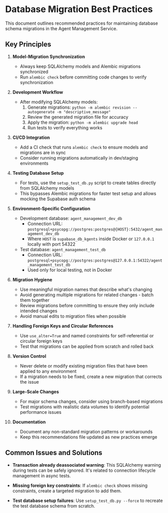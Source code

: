 # Database Migration Best Practices

This document outlines recommended practices for maintaining database schema migrations in the Agent Management Service.

## Key Principles

1. **Model-Migration Synchronization**
   - Always keep SQLAlchemy models and Alembic migrations synchronized
   - Run `alembic check` before committing code changes to verify synchronization

2. **Development Workflow**
   - After modifying SQLAlchemy models:
     1. Generate migrations: `python -m alembic revision --autogenerate -m "descriptive_message"`
     2. Review the generated migration file for accuracy
     3. Apply the migration: `python -m alembic upgrade head`
     4. Run tests to verify everything works

3. **CI/CD Integration**
   - Add a CI check that runs `alembic check` to ensure models and migrations are in sync
   - Consider running migrations automatically in dev/staging environments

4. **Testing Database Setup**
   - For tests, use the `setup_test_db.py` script to create tables directly from SQLAlchemy models
   - This bypasses Alembic migrations for faster test setup and allows mocking the Supabase auth schema

5. **Environment-Specific Configuration**
   - Development database: `agent_management_dev_db`
     - Connection URL: `postgresql+psycopg://postgres:postgres@{HOST}:5432/agent_management_dev_db`
     - Where `HOST` is `supabase_db_kgents` inside Docker or `127.0.0.1` locally with port 54322
   - Test database: `agent_management_test_db`
     - Connection URL: `postgresql+psycopg://postgres:postgres@127.0.0.1:54322/agent_management_test_db`
     - Used only for local testing, not in Docker

6. **Migration Hygiene**
   - Use meaningful migration names that describe what's changing
   - Avoid generating multiple migrations for related changes - batch them together
   - Review migrations before committing to ensure they only include intended changes
   - Avoid manual edits to migration files when possible

7. **Handling Foreign Keys and Circular References**
   - Use `use_alter=True` and named constraints for self-referential or circular foreign keys
   - Test that migrations can be applied from scratch and rolled back

8. **Version Control**
   - Never delete or modify existing migration files that have been applied to any environment
   - If a migration needs to be fixed, create a new migration that corrects the issue

9. **Large-Scale Changes**
   - For major schema changes, consider using branch-based migrations
   - Test migrations with realistic data volumes to identify potential performance issues

10. **Documentation**
    - Document any non-standard migration patterns or workarounds
    - Keep this recommendations file updated as new practices emerge

## Common Issues and Solutions

- **Transaction already deassociated warning**: This SQLAlchemy warning during tests can be safely ignored. It's related to connection lifecycle management in async tests.

- **Missing foreign key constraints**: If `alembic check` shows missing constraints, create a targeted migration to add them.

- **Test database setup failures**: Use `setup_test_db.py --force` to recreate the test database schema from scratch.
